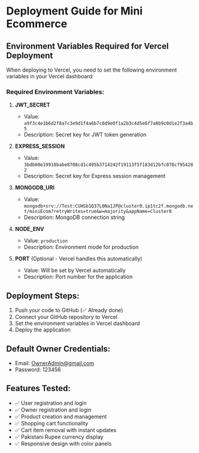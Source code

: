 # Deployment Guide for Mini Ecommerce

## Environment Variables Required for Vercel Deployment

When deploying to Vercel, you need to set the following environment variables in your Vercel dashboard:

### Required Environment Variables:

1. **JWT_SECRET**
   - Value: `a9f3c4e1b6d2f8a7c3e9d1f4a6b7c8d9e0f1a2b3c4d5e6f7a8b9c0d1e2f3a4b5`
   - Description: Secret key for JWT token generation

2. **EXPRESS_SESSION**
   - Value: `3bdb60e19918babe8708cd1c495b3714242f19113f5f183d12bfc078cf954282`
   - Description: Secret key for Express session management

3. **MONGODB_URI**
   - Value: `mongodb+srv://Test:CUHSb1Q37L0Na1JP@cluster0.ip1tc2f.mongodb.net/miniEcom?retryWrites=true&w=majority&appName=Cluster0`
   - Description: MongoDB connection string

4. **NODE_ENV**
   - Value: `production`
   - Description: Environment mode for production

5. **PORT** (Optional - Vercel handles this automatically)
   - Value: Will be set by Vercel automatically
   - Description: Port number for the application

## Deployment Steps:

1. Push your code to GitHub (✅ Already done)
2. Connect your GitHub repository to Vercel
3. Set the environment variables in Vercel dashboard
4. Deploy the application

## Default Owner Credentials:
- Email: OwnerAdmin@gmail.com
- Password: 123456

## Features Tested:
- ✅ User registration and login
- ✅ Owner registration and login  
- ✅ Product creation and management
- ✅ Shopping cart functionality
- ✅ Cart item removal with instant updates
- ✅ Pakistani Rupee currency display
- ✅ Responsive design with color panels